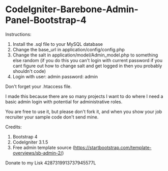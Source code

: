 # CodeIgniter-Barebone-Admin-Panel-Bootstrap-4
Instructions:

1) Install the .sql file to your MySQL database
2) Change the base_url in application/config/config.php
3) Change the salt in application/model/Admin_model.php to something else random (if you do this you can't login with current password if you cant figure out how to change salt and get logged in then you probably shouldn't code)
4) Login with user: admin password: admin

Don't forget your .htaccess file.


I made this because there are so many projects I want to do where I need a basic admin login with potential for administrative roles.

You are free to use it, but please don't fork it, and when you show your job recruiter your sample code don't send mine.

Credits: 

1. Bootstrap 4
2. CodeIgniter 3.1.5
3. Free admin template source (https://startbootstrap.com/template-overviews/sb-admin-2/) 

Donate to my Lisk
4287319913737945577L
